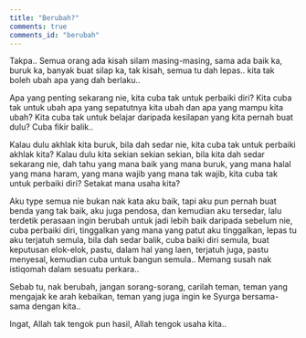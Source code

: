 ```yaml
---
title: "Berubah?"
comments: true
comments_id: "berubah"
---
```


<div class="text-post" markdown="1">

Takpa.. Semua orang ada kisah silam masing-masing,
sama ada baik ka, buruk ka, banyak buat silap ka,
tak kisah, semua tu dah lepas..
kita tak boleh ubah apa yang dah berlaku..   

Apa yang penting sekarang nie,
kita cuba tak untuk perbaiki diri?
Kita cuba tak untuk ubah apa yang sepatutnya kita ubah
dan apa yang mampu kita ubah?
Kita cuba tak untuk belajar daripada
kesilapan yang kita pernah buat dulu?
Cuba fikir balik..   

Kalau dulu akhlak kita buruk, bila dah sedar nie,
kita cuba tak untuk perbaiki akhlak kita?
Kalau dulu kita sekian sekian sekian,
bila kita dah sedar sekarang nie,
dah tahu yang mana baik yang mana buruk,
yang mana halal yang mana haram,
yang mana wajib yang mana tak wajib,
kita cuba tak untuk perbaiki diri?
Setakat mana usaha kita?   

Aku type semua nie bukan nak kata aku baik,
tapi aku pun pernah buat benda yang tak baik,
aku juga pendosa, dan kemudian aku tersedar,
lalu terdetik perasaan ingin berubah untuk jadi lebih baik daripada sebelum nie,
cuba perbaiki diri, tinggalkan yang mana yang patut aku tinggalkan,
lepas tu aku terjatuh semula, bila dah sedar balik,
cuba baiki diri semula, buat keputusan elok-elok,
pastu, dalam hal yang laen, terjatuh juga, pastu menyesal,
kemudian cuba untuk bangun semula..
Memang susah nak istiqomah dalam sesuatu perkara..   

Sebab tu, nak berubah, jangan sorang-sorang, carilah teman,
teman yang mengajak ke arah kebaikan,
teman yang juga ingin ke Syurga bersama-sama dengan kita..   

Ingat, Allah tak tengok pun hasil, Allah tengok usaha kita..

</div>
